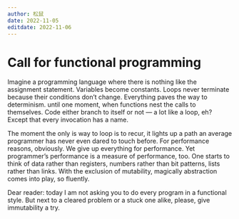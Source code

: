 ```yaml
---
author: 松鼠
date: 2022-11-05
editdate: 2022-11-06
---
```


# Call for functional programming

Imagine a programming language where there is nothing like the assignment statement.
Variables become constants. Loops never terminate because their conditions don’t change.
Everything paves the way to determinism. until one moment, when functions nest the calls to themselves.
Code either branch to itself or not — a lot like a loop, eh?
Except that every invocation has a name.

The moment the only is way to loop is to recur, it lights up a path an average programmer has never even dared to touch before.
For performance reasons, obviously. We give up everything for performance.
Yet programmer’s performance is a measure of performance, too.
One starts to think of data rather than registers, numbers rather than bit patterns, lists rather than links.
With the exclusion of mutability, magically abstraction comes into play, so fluently.

Dear reader: today I am not asking you to do every program in a functional style.
But next to a cleared problem or a stuck one alike, please, give immutability a try.
